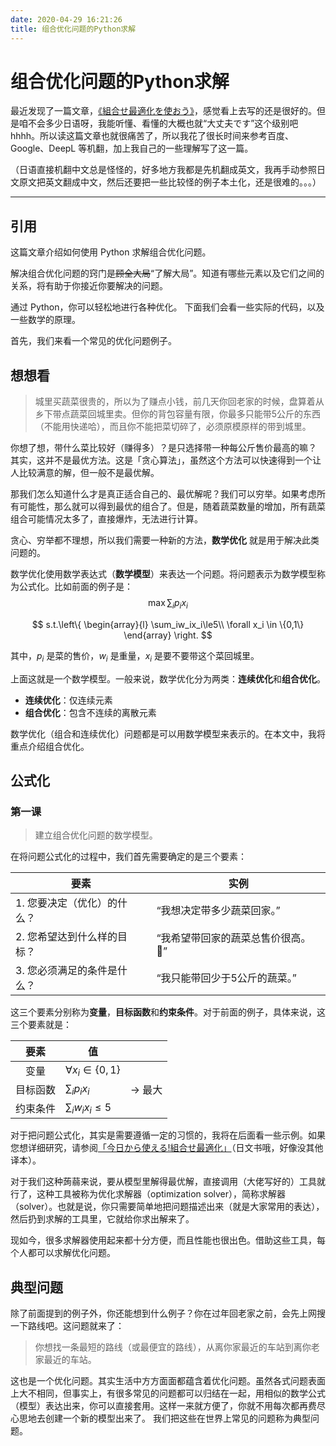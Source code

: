 ```yaml
---
date: 2020-04-29 16:21:26
title: 组合优化问题的Python求解
---
```




# 组合优化问题的Python求解

最近发现了一篇文章，[《組合せ最適化を使おう》](https://qiita.com/SaitoTsutomu/items/bfbf4c185ed7004b5721)，感觉看上去写的还是很好的。但是咱不会多少日语呀，我能听懂、看懂的大概也就“大丈夫です”这个级别吧 hhhh。所以读这篇文章也就很痛苦了，所以我花了很长时间来参考百度、Google、DeepL 等机翻，加上我自己的一些理解写了这一篇。

（日语直接机翻中文总是怪怪的，好多地方我都是先机翻成英文，我再手动参照日文原文把英文翻成中文，然后还要把一些比较怪的例子本土化，还是很难的。。。）

---

## 引用

这篇文章介绍如何使用 Python 求解组合优化问题。

解决组合优化问题的窍门是~~顾全大局~~“了解大局”。知道有哪些元素以及它们之间的关系，将有助于你接近你要解决的问题。

通过 Python，你可以轻松地进行各种优化。 下面我们会看一些实际的代码，以及一些数学的原理。

首先，我们来看一个常见的优化问题例子。

## 想想看

>  城里买蔬菜很贵的，所以为了赚点小钱，前几天你回老家的时候，盘算着从乡下带点蔬菜回城里卖。但你的背包容量有限，你最多只能带5公斤的东西（不能用快递哈），而且你不能把菜切碎了，必须原模原样的带到城里。

你想了想，带什么菜比较好（赚得多）？是只选择带一种每公斤售价最高的嘛？ 其实，这并不是最优方法。这是「贪心算法」，虽然这个方法可以快速得到一个让人比较满意的解，但一般不是最优解。

那我们怎么知道什么才是真正适合自己的、最优解呢？我们可以穷举。如果考虑所有可能性，那么就可以得到最优的组合了。但是，随着蔬菜数量的增加，所有蔬菜组合可能情况太多了，直接爆炸，无法进行计算。

贪心、穷举都不理想，所以我们需要一种新的方法，**数学优化** 就是用于解决此类问题的。

数学优化使用数学表达式（**数学模型**）来表达一个问题。将问题表示为数学模型称为公式化。比如前面的例子是：
$$
\max \sum_{i}p_ix_i
$$

$$
s.t.\left\{
\begin{array}{l}
\sum_iw_ix_i\le5\\
\forall x_i \in \{0,1\}
\end{array}
\right.
$$



其中，$p_i$ 是菜的售价，$w_i$ 是重量，$x_i$ 是要不要带这个菜回城里。

上面这就是一个数学模型。一般来说，数学优化分为两类：**连续优化**和**组合优化**。

- **连续优化**：仅连续元素
- **组合优化**：包含不连续的离散元素

数学优化（组合和连续优化）问题都是可以用数学模型来表示的。在本文中，我将重点介绍组合优化。

## 公式化

### 第一课

> 建立组合优化问题的数学模型。

在将问题公式化的过程中，我们首先需要确定的是三个要素：

| 要素                        | 实例                              |
| --------------------------- | --------------------------------- |
| 1. 您要决定（优化）的什么？ | “我想决定带多少蔬菜回家。”        |
| 2. 您希望达到什么样的目标？ | “我希望带回家的蔬菜总售价很高。🤑” |
| 3. 您必须满足的条件是什么？ | “我只能带回少于5公斤的蔬菜。”     |

这三个要素分别称为**变量**，**目标函数**和**约束条件**。对于前面的例子，具体来说，这三个要素就是：

|   要素   | 值                      |            |
| :------: | ----------------------- | ---------- |
|   变量   | $\forall x_i\in\{0,1\}$ |            |
| 目标函数 | $\sum_{i}p_ix_i$        | $\to$ 最大 |
| 约束条件 | $\sum_iw_ix_i\le5$      |            |

对于把问题公式化，其实是需要遵循一定的习惯的，我将在后面看一些示例。如果您想详细研究，请参阅[「今日から使える!組合せ最適化」](http://www.amazon.co.jp/dp/4061565443)（日文书哦，好像没其他译本）。

对于我们这种蒟蒻来说，要从模型里解得最优解，直接调用（大佬写好的）工具就行了，这种工具被称为优化求解器（optimization solver），简称求解器（solver）。也就是说，你只需要简单地把问题描述出来（就是大家常用的表达），然后扔到求解的工具里，它就给你求出解来了。

现如今，很多求解器使用起来都十分方便，而且性能也很出色。借助这些工具，每个人都可以求解优化问题。

## 典型问题

除了前面提到的例子外，你还能想到什么例子？你在过年回老家之前，会先上网搜一下路线吧。这问题就来了：

> 你想找一条最短的路线（或最便宜的路线），从离你家最近的车站到离你老家最近的车站。

这也是一个优化问题。其实生活中方方面面都蕴含着优化问题。虽然各式问题表面上大不相同，但事实上，有很多常见的问题都可以归结在一起，用相似的数学公式（模型）表达出来，你可以直接套用。这样一来就方便了，你就不用每次都再费尽心思地去创建一个新的模型出来了。 我们把这些在世界上常见的问题称为典型问题。



